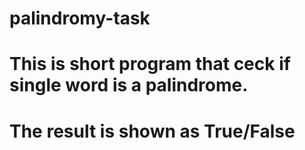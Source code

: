 # palindromy-task
# This is short program that ceck if single word is a palindrome.
# The result is shown as True/False
